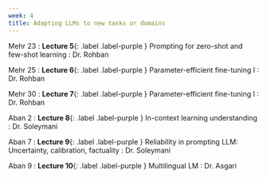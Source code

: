 ```yaml
---
week: 4
title: Adapting LLMs to new tasks or domains
---
```


Mehr 23
: **Lecture 5**{: .label .label-purple } Prompting for zero-shot and few-shot learning
  : Dr. Rohban

Mehr 25
: **Lecture 6**{: .label .label-purple } Parameter-efficient fine-tuning I
  : Dr. Rohban

Mehr 30
: **Lecture 7**{: .label .label-purple } Parameter-efficient fine-tuning I
  : Dr. Rohban

Aban 2
: **Lecture 8**{: .label .label-purple } In-context learning understanding
  : Dr. Soleymani

Aban 7
: **Lecture 9**{: .label .label-purple } Reliability in prompting LLM: Uncertainty, calibration, factuality
  : Dr. Soleymani

Aban 9
: **Lecture 10**{: .label .label-purple } Multilingual LM
  : Dr. Asgari